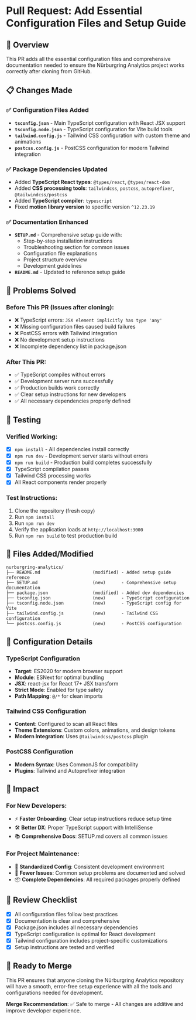 # Pull Request: Add Essential Configuration Files and Setup Guide

## 🎯 Overview

This PR adds all the essential configuration files and comprehensive documentation needed to ensure the Nürburgring Analytics project works correctly after cloning from GitHub.

## 📋 Changes Made

### ✅ Configuration Files Added

- **`tsconfig.json`** - Main TypeScript configuration with React JSX support
- **`tsconfig.node.json`** - TypeScript configuration for Vite build tools
- **`tailwind.config.js`** - Tailwind CSS configuration with custom theme and animations
- **`postcss.config.js`** - PostCSS configuration for modern Tailwind integration

### ✅ Package Dependencies Updated

- Added **TypeScript React types**: `@types/react`, `@types/react-dom`
- Added **CSS processing tools**: `tailwindcss`, `postcss`, `autoprefixer`, `@tailwindcss/postcss`
- Added **TypeScript compiler**: `typescript`
- Fixed **motion library version** to specific version `^12.23.19`

### ✅ Documentation Enhanced

- **`SETUP.md`** - Comprehensive setup guide with:
  - Step-by-step installation instructions
  - Troubleshooting section for common issues
  - Configuration file explanations
  - Project structure overview
  - Development guidelines
- **`README.md`** - Updated to reference setup guide

## 🚨 Problems Solved

### Before This PR (Issues after cloning):

- ❌ TypeScript errors: `JSX element implicitly has type 'any'`
- ❌ Missing configuration files caused build failures
- ❌ PostCSS errors with Tailwind integration
- ❌ No development setup instructions
- ❌ Incomplete dependency list in package.json

### After This PR:

- ✅ TypeScript compiles without errors
- ✅ Development server runs successfully
- ✅ Production builds work correctly
- ✅ Clear setup instructions for new developers
- ✅ All necessary dependencies properly defined

## 🧪 Testing

### Verified Working:

- [x] `npm install` - All dependencies install correctly
- [x] `npm run dev` - Development server starts without errors
- [x] `npm run build` - Production build completes successfully
- [x] TypeScript compilation passes
- [x] Tailwind CSS processing works
- [x] All React components render properly

### Test Instructions:

1. Clone the repository (fresh copy)
2. Run `npm install`
3. Run `npm run dev`
4. Verify the application loads at `http://localhost:3000`
5. Run `npm run build` to test production build

## 📁 Files Added/Modified

```
nurburgring-analytics/
├── README.md                    (modified) - Added setup guide reference
├── SETUP.md                     (new)      - Comprehensive setup documentation
├── package.json                 (modified) - Added dev dependencies
├── tsconfig.json                (new)      - TypeScript configuration
├── tsconfig.node.json           (new)      - TypeScript config for Vite
├── tailwind.config.js           (new)      - Tailwind CSS configuration
└── postcss.config.js            (new)      - PostCSS configuration
```

## 🔧 Configuration Details

### TypeScript Configuration

- **Target**: ES2020 for modern browser support
- **Module**: ESNext for optimal bundling
- **JSX**: react-jsx for React 17+ JSX transform
- **Strict Mode**: Enabled for type safety
- **Path Mapping**: `@/*` for clean imports

### Tailwind CSS Configuration

- **Content**: Configured to scan all React files
- **Theme Extensions**: Custom colors, animations, and design tokens
- **Modern Integration**: Uses `@tailwindcss/postcss` plugin

### PostCSS Configuration

- **Modern Syntax**: Uses CommonJS for compatibility
- **Plugins**: Tailwind and Autoprefixer integration

## 🚀 Impact

### For New Developers:

- ⚡ **Faster Onboarding**: Clear setup instructions reduce setup time
- 🛠️ **Better DX**: Proper TypeScript support with IntelliSense
- 📚 **Comprehensive Docs**: SETUP.md covers all common issues

### For Project Maintenance:

- 🔧 **Standardized Config**: Consistent development environment
- 🐛 **Fewer Issues**: Common setup problems are documented and solved
- 📦 **Complete Dependencies**: All required packages properly defined

## 📝 Review Checklist

- [x] All configuration files follow best practices
- [x] Documentation is clear and comprehensive
- [x] Package.json includes all necessary dependencies
- [x] TypeScript configuration is optimal for React development
- [x] Tailwind configuration includes project-specific customizations
- [x] Setup instructions are tested and verified

## 🎉 Ready to Merge

This PR ensures that anyone cloning the Nürburgring Analytics repository will have a smooth, error-free setup experience with all the tools and configurations needed for development.

**Merge Recommendation**: ✅ Safe to merge - All changes are additive and improve developer experience.
